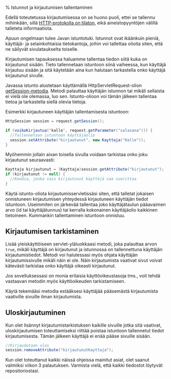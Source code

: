 % Istunnot ja kirjautumisen tallentaminen
<!-- order: 5 -->

Edellä toteutetussa kirjautumisessa on se huono puoli,
ettei se tallennu mihinkään, sillä [HTTP-protokolla on tilaton]({{rootdir}}web-sovelluksista.html#tilatiedon-hallinta-ja-samanaikaiset-aineistopyynn%C3%B6t),
eikä aineistopyyntöjen välillä talleteta informaatiota.

Apuun ongelmaan tulee Javan istuntotuki. 
Istunnot ovat ikäänkuin pieniä, käyttäjä- ja selainkohtaisia tietokantoja,
joihin voi tallettaa olioita siten, että ne säilyvät sivulataukselta toiselle.

Kirjautumisen tapauksessa haluamme tallentaa tiedon siitä kuka on kirjautunut
sisään. Tieto tallennetaan istuntoon siinä vaiheessa, kun käyttäjä kirjautuu sisään
ja sitä käytetään aina kun halutaan tarkastella onko käyttäjä kirjautunut sivulle.

Javassa istunto alustetaan käyttämällä HttpServletRequest-olion
[getSession-metodia](http://docs.oracle.com/javaee/6/api/javax/servlet/http/HttpServletRequest.html#getSession(boolean)). 
Metodi palauttaa käyttäjän istunnon tai mikäli sellaista ei vielä ole olemassa, luo sen.
Istunto-olioon voi tämän jälkeen tallentaa tietoa ja tarkastella siellä olevia tietoja.

Esimerkki kirjautuneen käyttäjän tallentamisesta istuntoon:

~~~java
HttpSession session = request.getSession();

if (voikoKirjautua('kalle', request.getParameter("salasana"))) {
  //Tallennetaan istuntoon käyttäjäolio
  session.setAttribute("kirjautunut", new Kayttaja("Kalle"));
}
~~~

Myöhemmin jollain aivan toisella sivulla
voidaan tarkistaa onko joku kirjautunut seuraavasti:

~~~java
Kayttaja kirjautunut = (Kayttaja)session.getAttribute("kirjautunut");
if (kirjautunut != null) {
  //Koodia, jonka vain kirjautunut käyttäjä saa suorittaa
}
~~~

Käytä istunto-oliota kirjautumisservletissäsi siten, että talletat
jokaisen onnistuneen kirjautumisen yhteydessä kirjautuneen käyttäjän tiedot istuntoon. 
Useimmiten on järkevää tallentaa joko käyttäjätaulun pääavaimen arvo 
(id tai käyttäjätunnus) tai kerralla kokonainen käyttäjäolio
kaikkinen tietoineen. Kummankin tallentaminen istuntoon onnistuu.

## Kirjautumisen tarkistaminen

Lisää yleiskäyttöiseen servlet-yläluokkaasi metodi, 
joka palauttaa arvon `true`, mikäli käyttäjä on kirjautunut ja istunnossa on tallennettuna käyttäjän kirjautumistiedot.
Metodi voi halutessasi myös ohjata käyttäjän kirjautumissivulle mikäli näin ei ole.
Näin kirjautumista vaativat sivut voivat kätevästi tarkistaa onko käyttäjä oikeasti kirjautunut.

Jos sovelluksessasi on monia erilaisia käyttöoikeustasoja tms., voit tehdä
vastaavan metodin myös käyttöoikeuden tarkistamiseen.

Käytä tekemääsi metodia estääksesi käyttäjää pääsemästä kirjautumista vaativille sivuille ilman kirjautumista.

## Uloskirjautuminen

Kun olet lisännyt kirjautumistarkistuksen kaikille sivuille jotka sitä vaativat,
uloskirjautumisen toteuttamiseksi riittää poistaa istuntoon tallennetut
tiedot kirjautumisesta. Tämän jälkeen käyttäjä ei enää pääse sivuille sisään.

~~~java
//Kirjaudutaan ulos
session.removeAttribute("kirjautunutKayttaja");
~~~

<last>

Kun olet toteuttanut kaikki näissä ohjeissa mainitut asiat, olet saanut valmiiksi viikon 3 palautuksen. Varmista vielä, että kaikki tiedostot löytyvät repositoriostasi.

</last>
